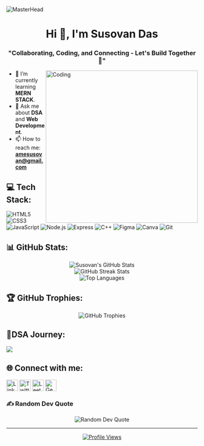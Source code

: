 ![MasterHead](https://repository-images.githubusercontent.com/588181932/e36ec678-7984-4cdd-8e4c-a3932772ff8e)

<h1 align="center">Hi 👋, I'm Susovan Das</h1>
<h3 align="center">"Collaborating, Coding, and Connecting - Let's Build Together 🚀"</h3>

<img align="right" alt="Coding" width="400" src="https://cdn.dribbble.com/users/730703/screenshots/6581243/avento.gif">

- 🌱 I’m currently learning **MERN STACK**.
- 💬 Ask me about **DSA** and **Web Development**.
- 📫 How to reach me: **amesusovan@gmail.com**

## 💻 Tech Stack:
<p align="left">
  <img src="https://img.shields.io/badge/HTML5-E34F26?style=flat-square&logo=html5&logoColor=white" alt="HTML5" />
  <img src="https://img.shields.io/badge/CSS3-1572B6?style=flat-square&logo=css3&logoColor=white" alt="CSS3" />
  <img src="https://img.shields.io/badge/JavaScript-F7DF1E?style=flat-square&logo=javascript&logoColor=black" alt="JavaScript" />
  <img src="https://img.shields.io/badge/Node.js-339933?style=flat-square&logo=node.js&logoColor=white" alt="Node.js" />
  <img src="https://img.shields.io/badge/Express-000000?style=flat-square&logo=express&logoColor=white" alt="Express" />
  <img src="https://img.shields.io/badge/C++-00599C?style=flat-square&logo=c%2B%2B&logoColor=white" alt="C++" />
  <img src="https://img.shields.io/badge/Figma-F24E1E?style=flat-square&logo=figma&logoColor=white" alt="Figma" />
  <img src="https://img.shields.io/badge/Canva-00C4CC?style=flat-square&logo=Canva&logoColor=white" alt="Canva" />
  <img src="https://img.shields.io/badge/Git-fc6d26?style=flat-square&logo=git&logoColor=white" alt="Git" />
</p>


## 📊 GitHub Stats:
<p align="center">
  <img src="https://github-readme-stats.vercel.app/api?username=SusovanDas19&theme=radical&hide_border=false&include_all_commits=false&count_private=true" alt="Susovan's GitHub Stats" />
  <br/>
  <img src="https://github-readme-streak-stats.herokuapp.com/?user=SusovanDas19&theme=radical&hide_border=false" alt="GitHub Streak Stats" />
  <br/>
  <img src="https://github-readme-stats.vercel.app/api/top-langs/?username=SusovanDas19&theme=radical&hide_border=false&include_all_commits=false&count_private=true&layout=compact" alt="Top Languages" />
</p>

## 🏆 GitHub Trophies:
<p align="center">
  <img src="https://github-profile-trophy.vercel.app/?username=SusovanDas19&theme=radical&no-frame=false&no-bg=true&margin-w=4" alt="GitHub Trophies" />
</p>

## 🧩DSA Journey:

![](https://leetcard.jacoblin.cool/SusovanDas26?ext=heatmap)

## 🌐 Connect with me:
<p align="left">
  <a href="https://www.linkedin.com/in/susovan-das-b927b7254/" target="_blank"><img align="center" src="https://img.icons8.com/color/48/000000/linkedin.png" alt="LinkedIn" height="30" width="30" /></a>
    <a href="https://twitter.com/Susovan06893679" target="_blank"><img align="center" src="https://img.icons8.com/color/48/000000/twitter.png" alt="Twitter" height="30" width="30" /></a>
  <a href="https://leetcode.com/SusovanDas26" target="_blank"><img align="center" src="https://user-images.githubusercontent.com/36547915/97088991-45da5d00-1652-11eb-900f-80d106540f4f.png" alt="LeetCode" height="30" width="30" /></a>
  <a href="https://auth.geeksforgeeks.org/user/amesus8nc8" target="_blank"><img align="center" src="https://user-images.githubusercontent.com/17960677/100546521-d3c7ea00-3287-11eb-9a5f-c4887c8c3ccf.png" alt="GeeksforGeeks" height="30" width="30" /></a>
</p>

### ✍️ Random Dev Quote
<p align="center">
  <img src="https://quotes-github-readme.vercel.app/api?type=horizontal&theme=radical" alt="Random Dev Quote" />
</p>

---

<p align="center">
  <a href="https://visitcount.itsvg.in" target="_blank">
    <img src="https://visitcount.itsvg.in/api?id=SusovanDas19&icon=0&color=0" alt="Profile Views" />
  </a>
</p>

<!-- Proudly created with GPRM ( https://gprm.itsvg.in ) -->
